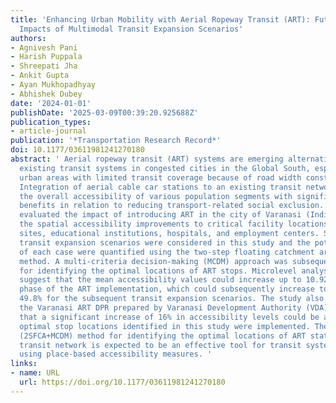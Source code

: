 ```yaml
---
title: 'Enhancing Urban Mobility with Aerial Ropeway Transit (ART): Future Accessibility
  Impacts of Multimodal Transit Expansion Scenarios'
authors:
- Agnivesh Pani
- Harish Puppala
- Shreepati Jha
- Ankit Gupta
- Ayan Mukhopadhyay
- Abhishek Dubey
date: '2024-01-01'
publishDate: '2025-03-09T00:39:20.925688Z'
publication_types:
- article-journal
publication: '*Transportation Research Record*'
doi: 10.1177/03611981241270180
abstract: ' Aerial ropeway transit (ART) systems are emerging alternatives to augment
  existing transit systems in congested cities in the Global South, especially in
  urban areas with limited transit coverage because of road width constraints or topography.
  Integration of aerial cable car stations to an existing transit network can improve
  the overall accessibility of various population segments with significant positive
  benefits in relation to reducing transport-related social exclusion. This study
  evaluated the impact of introducing ART in the city of Varanasi (India) and assessed
  the spatial accessibility improvements to critical facility locations such as heritage
  sites, educational institutions, hospitals, and employment centers. Several multimodal
  transit expansion scenarios were considered in this study and the potential benefits
  of each case were quantified using the two-step floating catchment area (2SFCA)
  method. A multi-criteria decision-making (MCDM) approach was subsequently employed
  for identifying the optimal locations of ART stops. Microlevel analysis findings
  suggest that the mean accessibility values could increase up to 10.92% in the first
  phase of the ART implementation, which could subsequently increase to 24.7% and
  49.8% for the subsequent transit expansion scenarios. The study also investigated
  the Varanasi ART DPR prepared by Varanasi Development Authority (VDA) and showed
  that a significant increase of 16% in accessibility levels could be achieved if
  optimal stop locations identified in this study were implemented. The proposed two-step
  (2SFCA+MCDM) method for identifying the optimal locations of ART stations in a multimodal
  transit network is expected to be an effective tool for transit system redesign
  using place-based accessibility measures. '
links:
- name: URL
  url: https://doi.org/10.1177/03611981241270180
---
```

